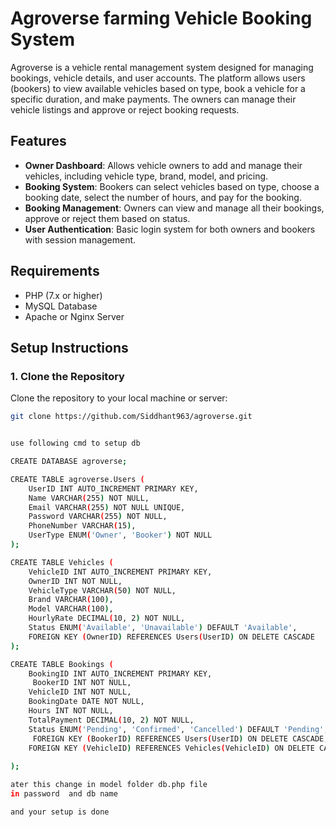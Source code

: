 # Agroverse farming Vehicle Booking System

Agroverse is a vehicle rental management system designed for managing bookings, vehicle details, and user accounts. The platform allows users (bookers) to view available vehicles based on type, book a vehicle for a specific duration, and make payments. The owners can manage their vehicle listings and approve or reject booking requests.

## Features

- **Owner Dashboard**: Allows vehicle owners to add and manage their vehicles, including vehicle type, brand, model, and pricing.
- **Booking System**: Bookers can select vehicles based on type, choose a booking date, select the number of hours, and pay for the booking.
- **Booking Management**: Owners can view and manage all their bookings, approve or reject them based on status.
- **User Authentication**: Basic login system for both owners and bookers with session management.
  
## Requirements

- PHP (7.x or higher)
- MySQL Database
- Apache or Nginx Server

## Setup Instructions

### 1. Clone the Repository

Clone the repository to your local machine or server:

```bash
git clone https://github.com/Siddhant963/agroverse.git


use following cmd to setup db

CREATE DATABASE agroverse;

CREATE TABLE agroverse.Users (
    UserID INT AUTO_INCREMENT PRIMARY KEY,
    Name VARCHAR(255) NOT NULL,
    Email VARCHAR(255) NOT NULL UNIQUE,
    Password VARCHAR(255) NOT NULL,
    PhoneNumber VARCHAR(15),
    UserType ENUM('Owner', 'Booker') NOT NULL
);

CREATE TABLE Vehicles (
    VehicleID INT AUTO_INCREMENT PRIMARY KEY,
    OwnerID INT NOT NULL,
    VehicleType VARCHAR(50) NOT NULL,
    Brand VARCHAR(100),
    Model VARCHAR(100),
    HourlyRate DECIMAL(10, 2) NOT NULL,
    Status ENUM('Available', 'Unavailable') DEFAULT 'Available',
    FOREIGN KEY (OwnerID) REFERENCES Users(UserID) ON DELETE CASCADE
);

CREATE TABLE Bookings (
    BookingID INT AUTO_INCREMENT PRIMARY KEY,
     BookerID INT NOT NULL,
    VehicleID INT NOT NULL,
    BookingDate DATE NOT NULL,
    Hours INT NOT NULL,
    TotalPayment DECIMAL(10, 2) NOT NULL,
    Status ENUM('Pending', 'Confirmed', 'Cancelled') DEFAULT 'Pending',
     FOREIGN KEY (BookerID) REFERENCES Users(UserID) ON DELETE CASCADE,
    FOREIGN KEY (VehicleID) REFERENCES Vehicles(VehicleID) ON DELETE CASCADE
    
);

ater this change in model folder db.php file 
in password  and db name 

and your setup is done 